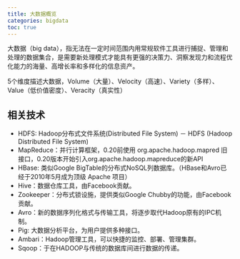```yaml
---
title: 大数据概览
categories: bigdata
toc: true
---
```


大数据（big data），指无法在一定时间范围内用常规软件工具进行捕捉、管理和处理的数据集合，是需要新处理模式才能具有更强的决策力、洞察发现力和流程优化能力的海量、高增长率和多样化的信息资产。

5个维度描述大数据，Volume（大量）、Velocity（高速）、Variety（多样）、Value（低价值密度）、Veracity（真实性）

## 相关技术

- HDFS: Hadoop分布式文件系统(Distributed File System) － HDFS (Hadoop Distributed File System)
- MapReduce：并行计算框架，0.20前使用 org.apache.hadoop.mapred 旧接口，0.20版本开始引入org.apache.hadoop.mapreduce的新API
- HBase: 类似Google BigTable的分布式NoSQL列数据库。（HBase和Avro已经于2010年5月成为顶级 Apache 项目）
- Hive：数据仓库工具，由Facebook贡献。
- Zookeeper：分布式锁设施，提供类似Google Chubby的功能，由Facebook贡献。
- Avro：新的数据序列化格式与传输工具，将逐步取代Hadoop原有的IPC机制。
- Pig: 大数据分析平台，为用户提供多种接口。
- Ambari：Hadoop管理工具，可以快捷的监控、部署、管理集群。
- Sqoop：于在HADOOP与传统的数据库间进行数据的传递。